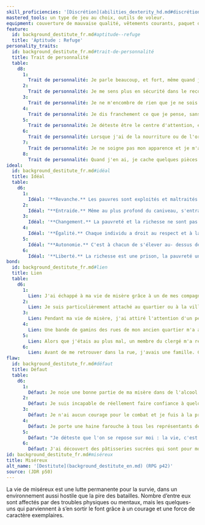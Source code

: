 ```yaml
---
skill_proficiencies: '[Discrétion](abilities_dexterity_hd.md#discrétion) ou [Supercherie](abilities_charisma_hd.md#supercherie), [Escamotage](abilities_dexterity_hd.md#escamotage).'
mastered_tools: un type de jeu au choix, outils de voleur.
equipment: couverture de mauvaise qualité, vêtements courants, paquet de cartes ou dés, bourse contenant 5 sous.
feature:
  id: background_destitute_fr.md#aptitude--refuge
  title: 'Aptitude : Refuge'
personality_traits:
  id: background_destitute_fr.md#trait-de-personnalité
  title: Trait de personnalité
  table:
    d8:
      1:
        Trait de personnalité: Je parle beaucoup, et fort, même quand je suis seul.
      2:
        Trait de personnalité: Je me sens plus en sécurité dans le recoin sombre d'une pièce non loin de la sortie que dans un lit chaud.
      3:
        Trait de personnalité: Je ne m'encombre de rien que je ne sois capable de porter moi-même.
      4:
        Trait de personnalité: Je dis franchement ce que je pense, sans m'embarrasser des sentiments des autres.
      5:
        Trait de personnalité: Je déteste être le centre d'attention, et préfère toujours rester en retrait.
      6:
        Trait de personnalité: Lorsque j'ai de la nourriture ou de l'or, je ne peux m'empêcher de tout avaler ou dépenser aussi vite que possible, par peur d'être volé.
      7:
        Trait de personnalité: Je ne soigne pas mon apparence et je m'amuse des réactions à mon égard.
      8:
        Trait de personnalité: Quand j'en ai, je cache quelques pièces dans les doublures de mes vêtements.
ideal:
  id: background_destitute_fr.md#idéal
  title: Idéal
  table:
    d6:
      1:
        Idéal: '**Revanche.** Les pauvres sont exploités et maltraités par les plus riches. Je compte bien leur retourner la pareille.'
      2:
        Idéal: "**Entraide.** Même au plus profond du caniveau, s'entraider est la meilleure manière de survivre."
      3:
        Idéal: '**Changement.** La pauvreté et la richesse ne sont pas des états permanents, et le balancier est toujours en mouvement.'
      4:
        Idéal: '**Égalité.** Chaque individu a droit au respect et à la compassion, quel que soit son statut social.'
      5:
        Idéal: "**Autonomie.** C'est à chacun de s'élever au- dessus de sa situation, et de faire le nécessaire pour survivre."
      6:
        Idéal: '**Liberté.** La richesse est une prison, la pauvreté une libération.'
bond:
  id: background_destitute_fr.md#lien
  title: Lien
  table:
    d6:
      1:
        Lien: J'ai échappé à ma vie de misère grâce à un de mes compagnons. J'ai juré de lui rendre la pareille.
      2:
        Lien: Je suis particulièrement attaché au quartier ou à la ville où j'ai grandi.
      3:
        Lien: Pendant ma vie de misère, j'ai attiré l'attention d'un personnage puissant à qui j'ai dérobé un bijou. Il cherche à me retrouver et à récupérer son bien.
      4:
        Lien: Une bande de gamins des rues de mon ancien quartier m'a adopté comme un « grand frère ». Je tiens à leur prodiguer de bons conseils, et à les aider à s'en sortir.
      5:
        Lien: Alors que j'étais au plus mal, un membre du clergé m'a recueilli chez lui et m'a offert un repas chaud. J'ai juré depuis d’être un bon chrétien.
      6:
        Lien: Avant de me retrouver dans la rue, j'avais une famille. Ceux qui la composent m'ont abandonné et n'ont pas levé le petit doigt pour m'aider.
flaw:
  id: background_destitute_fr.md#défaut
  title: Défaut
  table:
    d6:
      1:
        Défaut: Je noie une bonne partie de ma misère dans de l'alcool bon marché.
      2:
        Défaut: Je suis incapable de réellement faire confiance à quelqu'un.
      3:
        Défaut: Je n'ai aucun courage pour le combat et je fuis à la première occasion.
      4:
        Défaut: Je porte une haine farouche à tous les représentants de l'ordre et de l'autorité.
      5:
        Défaut: "Je déteste que l'on se repose sur moi : la vie, c'est chacun pour soi."
      6:
        Défaut: J'ai découvert des pâtisseries sucrées qui sont pour moi un véritable trésor.
id: background_destitute_fr.md#miséreux
title: Miséreux
alt_name: '[Destitute](background_destitute_en.md) (RPG p42)'
source: (JDR p50)
---
```


La vie de miséreux est une lutte permanente pour la survie, dans un environnement aussi hostile que la pire des batailles. Nombre d’entre eux sont affectés par des troubles physiques ou mentaux, mais les quelques-uns qui parviennent à s’en sortir le font grâce à un courage et une force de caractère exemplaires.

